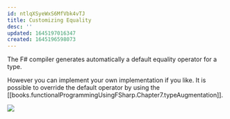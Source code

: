 ```yaml
---
id: ntlqXSyeWxS6MfVbk4vTJ
title: Customizing Equality
desc: ''
updated: 1645197016347
created: 1645196598073
---
```

The F# compiler generates automatically a default equality operator for a type. 

However you can implement your own implementation if you like.
It is possible to override the default operator by using the [[books.functionalProgrammingUsingFSharp.Chapter7.typeAugmentation]].

![](/assets/images/2022-02-18-16-09-46.png)
